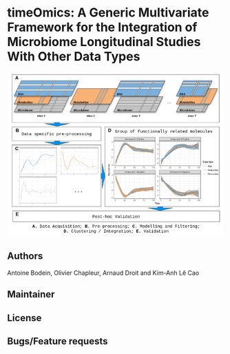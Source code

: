 # timeOmics: A Generic Multivariate Framework for the Integration of Microbiome Longitudinal Studies With Other Data Types

![Framework Overview](./man/figures/method_overview.png)

## Authors
Antoine Bodein, Olivier Chapleur, Arnaud Droit and Kim-Anh Lê Cao

## Maintainer

## License

## Bugs/Feature requests